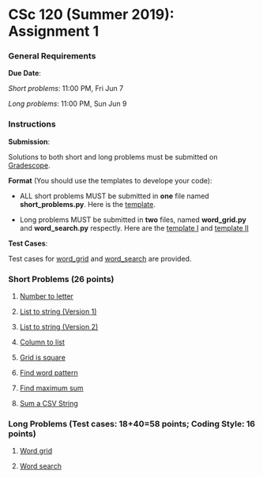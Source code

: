 # CSc 120 (Summer 2019): Assignment 1

### General Requirements

**Due Date**:

*Short problems*: 11:00 PM, Fri Jun 7

*Long problems*: 11:00 PM, Sun Jun 9

### Instructions

**Submission**:

Solutions to both short and long problems must be submitted on [Gradescope](https://www.gradescope.com).

**Format** (You should use the templates to develope your code):

* ALL short problems MUST be submitted in **one** file named **short_problems.py**. Here is the [template](templates/short_problems.py).

* Long problems MUST be submitted in **two** files, named **word_grid.py** and **word_search.py** respectly. Here are the [template I](templates/word_grid.py) and [template II](templates/word_search.py)

**Test Cases**:

Test cases for [word_grid](long-problems/word_grid_testcases) and [word_search](long-problems/word_search_testcases) are provided.

### Short Problems (26 points)

1. [Number to letter](short-problems/number2letter.md#csc-120-number-to-letter)

2. [List to string (Version 1)](short-problems/list2string-v1.md#csc-120-list-to-string-version-1)

3. [List to string (Version 2)](short-problems/list2string-v2.md#csc-120-list-to-string-version-2)

4. [Column to list](short-problems/column2list.md#csc-120-column-to-list)

5. [Grid is square](short-problems/grid_is_square.md#csc-120-grid-is-square)

6. [Find word pattern](short-problems/cv_match.md#csc-120-find-words-with-a-specific-pattern-of-consonants-and-vowels)

7. [Find maximum sum](short-problems/max_consec_sum.md#csc-120-find-maximum-sum-of-n-consecutive-numbers)

8. [Sum a CSV String](short-problems/sum1.md#csc-120-sum-a-csv-string)

### Long Problems (Test cases: 18+40=58 points; Coding Style: 16 points)

1. [Word grid](long-problems/word_grid.md#csc-120-word-grid)

2. [Word search](long-problems/word_search.md#csc-120-word-search)
